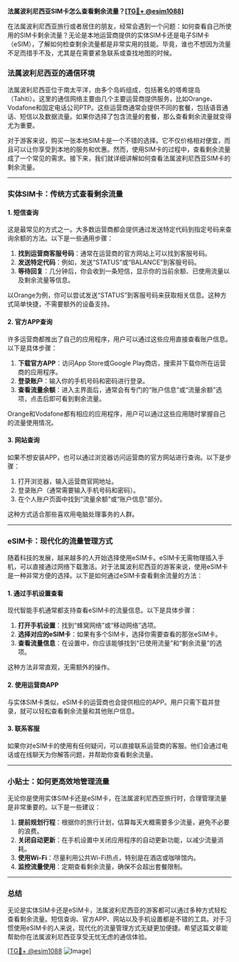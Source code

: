 **法属波利尼西亚SIM卡怎么查看剩余流量？[[TG💪+ @esim1088](https://t.me/s/esim1088)]**

在法属波利尼西亚旅行或者居住的朋友，经常会遇到一个问题：如何查看自己所使用的SIM卡剩余流量？无论是本地运营商提供的实体SIM卡还是电子SIM卡（eSIM），了解如何检查剩余流量都是非常实用的技能。毕竟，谁也不想因为流量不足而措手不及，尤其是在需要紧急联系或查找地图的时候。

### 法属波利尼西亚的通信环境

法属波利尼西亚位于南太平洋，由多个岛屿组成，包括著名的塔希提岛（Tahiti）。这里的通信网络主要由几个主要运营商提供服务，比如Orange、Vodafone和固定电话公司PTP。这些运营商通常会提供不同的套餐，包括语音通话、短信以及数据流量。如果你选择了包含流量的套餐，那么查看剩余流量就变得尤为重要。

对于游客来说，购买一张本地SIM卡是一个不错的选择。它不仅价格相对便宜，而且可以让你享受到本地的服务和优惠。然而，使用SIM卡的过程中，查看剩余流量成了一个常见的需求。接下来，我们就详细讲解如何查看法属波利尼西亚SIM卡的剩余流量。

---

### 实体SIM卡：传统方式查看剩余流量

#### 1. 短信查询
这是最常见的方式之一。大多数运营商都会提供通过发送特定代码到指定号码来查询余额的方法。以下是一些通用步骤：

1. **找到运营商客服号码**：通常在运营商的官方网站上可以找到客服号码。
2. **发送特定代码**：例如，发送“STATUS”或“BALANCE”到客服号码。
3. **等待回复**：几分钟后，你会收到一条短信，显示你的当前余额、已使用流量以及剩余流量等信息。

以Orange为例，你可以尝试发送“STATUS”到客服号码来获取相关信息。这种方式简单快捷，不需要额外的设备支持。

#### 2. 官方APP查询
许多运营商都推出了自己的应用程序，用户可以通过这些应用直接查看账户信息。以下是具体步骤：

1. **下载官方APP**：访问App Store或Google Play商店，搜索并下载你所在运营商的应用程序。
2. **登录账户**：输入你的手机号码和密码进行登录。
3. **查看流量余额**：进入主界面后，通常会有专门的“账户信息”或“流量余额”选项，点击后即可看到剩余流量。

Orange和Vodafone都有相应的应用程序，用户可以通过这些应用随时掌握自己的流量使用情况。

#### 3. 网站查询
如果不想安装APP，也可以通过浏览器访问运营商的官方网站进行查询。以下是步骤：

1. 打开浏览器，输入运营商官网地址。
2. 登录账户（通常需要输入手机号码和密码）。
3. 在个人账户页面中找到“流量余额”或“账户信息”部分。

这种方式适合那些喜欢用电脑处理事务的人群。

---

### eSIM卡：现代化的流量管理方式

随着科技的发展，越来越多的人开始选择使用eSIM卡。eSIM卡无需物理插入手机，可以直接通过网络下载激活。对于法属波利尼西亚的游客来说，使用eSIM卡是一种非常方便的选择。以下是如何通过eSIM卡查看剩余流量的方法：

#### 1. 通过手机设置查看
现代智能手机通常都支持查看eSIM卡的流量信息。以下是具体步骤：

1. **打开手机设置**：找到“蜂窝网络”或“移动网络”选项。
2. **选择对应的eSIM卡**：如果有多个SIM卡，选择你需要查看的那张eSIM卡。
3. **查看流量信息**：在设置中，你应该能够找到“已使用流量”和“剩余流量”的选项。

这种方法非常直观，无需额外的操作。

#### 2. 使用运营商APP
与实体SIM卡类似，eSIM卡的运营商也会提供相应的APP。用户只需下载并登录，就可以轻松查看剩余流量和其他账户信息。

#### 3. 联系客服
如果你对eSIM卡的使用有任何疑问，可以直接联系运营商的客服。他们会通过电话或在线聊天为你解答问题，并帮助你查看剩余流量。

---

### 小贴士：如何更高效地管理流量

无论你是使用实体SIM卡还是eSIM卡，在法属波利尼西亚旅行时，合理管理流量是非常重要的。以下是一些建议：

1. **提前规划行程**：根据你的旅行计划，估算每天大概需要多少流量，避免不必要的浪费。
2. **关闭自动更新**：在手机设置中关闭应用程序的自动更新功能，以减少流量消耗。
3. **使用Wi-Fi**：尽量利用公共Wi-Fi热点，特别是在酒店或咖啡馆内。
4. **监控流量使用**：定期查看剩余流量，确保不会超出套餐限制。

---

### 总结

无论是实体SIM卡还是eSIM卡，法属波利尼西亚的游客都可以通过多种方式轻松查看剩余流量。短信查询、官方APP、网站以及手机设置都是不错的工具。对于习惯使用eSIM卡的人来说，现代化的流量管理方式无疑更加便捷。希望这篇文章能帮助你在法属波利尼西亚享受无忧无虑的通信体验。

[[TG💪+ @esim1088](https://t.me/s/esim1088) ![Image](https://i.postimg.cc/4NQfJmqS/Snipaste-2025-05-13-00-14-12.png)]